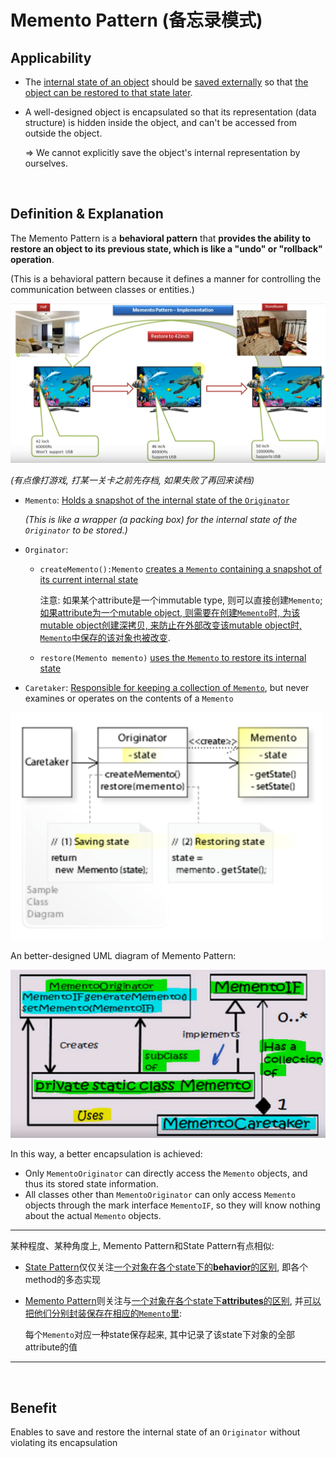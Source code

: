 # Memento Pattern (备忘录模式)

## Applicability

* The <u>internal state of an object</u> should be <u>saved externally</u> so that <u>the object can be restored to that state later</u>.

* A well-designed object is encapsulated so that its representation (data structure) is hidden inside the object, and can't be accessed from outside the object.

  => We cannot explicitly save the object's internal representation by ourselves.

<br>

## Definition & Explanation

The Memento Pattern is a **behavioral pattern** that **provides the ability to restore an object to its previous state, which is like a "undo" or "rollback" operation**.

(This is a behavioral pattern because it defines a manner for controlling the communication between classes or entities.)

<img src="https://github.com/Ziang-Lu/Design-Patterns/blob/master/4-Behavioral%20Patterns/5-Memento%20Pattern/memento_pattern_illustration.png?raw=true">

*(有点像打游戏, 打某一关卡之前先存档, 如果失败了再回来读档)*

* `Memento`: <u>Holds a snapshot of the internal state of the `Originator`</u>

  *(This is like a wrapper (a packing box) for the internal state of the `Originator` to be stored.)*

* `Orginator`:

  * `createMemento():Memento` <u>creates a `Memento` containing a snapshot of its current internal state</u>

    注意: 如果某个attribute是一个immutable type, 则可以直接创建`Memento`; <u>如果attribute为一个mutable object, 则需要在创建`Memento`时, 为该mutable object创建深拷贝, 来防止在外部改变该mutable object时, `Memento`中保存的该对象也被改变</u>.

  * `restore(Memento memento)` <u>uses the `Memento` to restore its internal state</u>

* `Caretaker`: <u>Responsible for keeping  a collection of `Memento`</u>, but never examines or operates on the contents of a `Memento`

<img src="https://github.com/Ziang-Lu/Design-Patterns/blob/master/4-Behavioral%20Patterns/5-Memento%20Pattern/memento_pattern.png?raw=true" width="500px">

An better-designed UML diagram of Memento Pattern:

<img src="https://github.com/Ziang-Lu/Design-Patterns/blob/master/4-Behavioral%20Patterns/5-Memento%20Pattern/memento_pattern_improved.png?raw=true">

In this way, a better encapsulation is achieved:

* Only `MementoOriginator` can directly access the `Memento` objects, and thus its stored state information.
* All classes other than `MementoOriginator` can only access `Memento` objects through the mark interface `MementoIF`, so they will know nothing about the actual `Memento` objects.

***

某种程度、某种角度上, Memento Pattern和State Pattern有点相似:

* <u>State Pattern</u>仅仅关注<u>一个对象在各个state下的**behavior**的区别</u>, 即各个method的多态实现

* <u>Memento Pattern</u>则关注与<u>一个对象在各个state下**attributes**的区别</u>, 并<u>可以把他们分别封装保存在相应的`Memento`里</u>:

  每个`Memento`对应一种state保存起来, 其中记录了该state下对象的全部attribute的值

***

<br>

## Benefit

Enables to save and restore the internal state of an `Originator` without violating its encapsulation